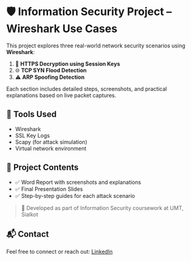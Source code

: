 # 🛡️ Information Security Project – Wireshark Use Cases

This project explores three real-world network security scenarios using **Wireshark**:

1. 🔐 **HTTPS Decryption using Session Keys**
2. 🌐 **TCP SYN Flood Detection**
3. ⚠️ **ARP Spoofing Detection**

Each section includes detailed steps, screenshots, and practical explanations based on live packet captures.

## 🧠 Tools Used
- Wireshark
- SSL Key Logs
- Scapy (for attack simulation)
- Virtual network environment

## 📁 Project Contents
- ✅ Word Report with screenshots and explanations
- ✅ Final Presentation Slides
- ✅ Step-by-step guides for each attack scenario

> 📍 Developed as part of Information Security coursework at UMT, Sialkot

## 📬 Contact
Feel free to connect or reach out: [LinkedIn](https://linkedin.com/in/wabil-nadeem-butt-6ba808253)
